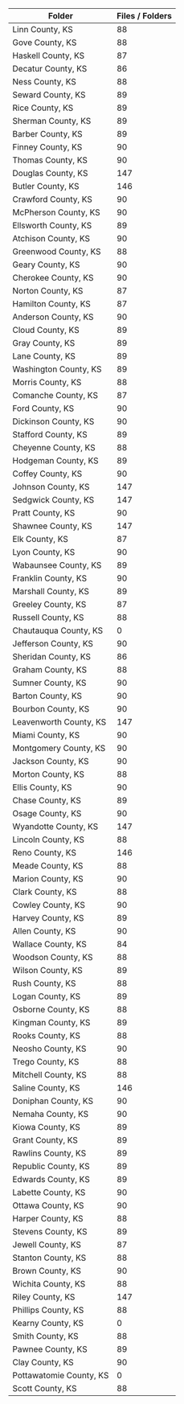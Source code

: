 | Folder                  |   Files / Folders |
|-------------------------|-------------------|
| Linn County, KS         |                88 |
| Gove County, KS         |                88 |
| Haskell County, KS      |                87 |
| Decatur County, KS      |                86 |
| Ness County, KS         |                88 |
| Seward County, KS       |                89 |
| Rice County, KS         |                89 |
| Sherman County, KS      |                89 |
| Barber County, KS       |                89 |
| Finney County, KS       |                90 |
| Thomas County, KS       |                90 |
| Douglas County, KS      |               147 |
| Butler County, KS       |               146 |
| Crawford County, KS     |                90 |
| McPherson County, KS    |                90 |
| Ellsworth County, KS    |                89 |
| Atchison County, KS     |                90 |
| Greenwood County, KS    |                88 |
| Geary County, KS        |                90 |
| Cherokee County, KS     |                90 |
| Norton County, KS       |                87 |
| Hamilton County, KS     |                87 |
| Anderson County, KS     |                90 |
| Cloud County, KS        |                89 |
| Gray County, KS         |                89 |
| Lane County, KS         |                89 |
| Washington County, KS   |                89 |
| Morris County, KS       |                88 |
| Comanche County, KS     |                87 |
| Ford County, KS         |                90 |
| Dickinson County, KS    |                90 |
| Stafford County, KS     |                89 |
| Cheyenne County, KS     |                88 |
| Hodgeman County, KS     |                89 |
| Coffey County, KS       |                90 |
| Johnson County, KS      |               147 |
| Sedgwick County, KS     |               147 |
| Pratt County, KS        |                90 |
| Shawnee County, KS      |               147 |
| Elk County, KS          |                87 |
| Lyon County, KS         |                90 |
| Wabaunsee County, KS    |                89 |
| Franklin County, KS     |                90 |
| Marshall County, KS     |                89 |
| Greeley County, KS      |                87 |
| Russell County, KS      |                88 |
| Chautauqua County, KS   |                 0 |
| Jefferson County, KS    |                90 |
| Sheridan County, KS     |                86 |
| Graham County, KS       |                88 |
| Sumner County, KS       |                90 |
| Barton County, KS       |                90 |
| Bourbon County, KS      |                90 |
| Leavenworth County, KS  |               147 |
| Miami County, KS        |                90 |
| Montgomery County, KS   |                90 |
| Jackson County, KS      |                90 |
| Morton County, KS       |                88 |
| Ellis County, KS        |                90 |
| Chase County, KS        |                89 |
| Osage County, KS        |                90 |
| Wyandotte County, KS    |               147 |
| Lincoln County, KS      |                88 |
| Reno County, KS         |               146 |
| Meade County, KS        |                88 |
| Marion County, KS       |                90 |
| Clark County, KS        |                88 |
| Cowley County, KS       |                90 |
| Harvey County, KS       |                89 |
| Allen County, KS        |                90 |
| Wallace County, KS      |                84 |
| Woodson County, KS      |                88 |
| Wilson County, KS       |                89 |
| Rush County, KS         |                88 |
| Logan County, KS        |                89 |
| Osborne County, KS      |                88 |
| Kingman County, KS      |                89 |
| Rooks County, KS        |                88 |
| Neosho County, KS       |                90 |
| Trego County, KS        |                88 |
| Mitchell County, KS     |                88 |
| Saline County, KS       |               146 |
| Doniphan County, KS     |                90 |
| Nemaha County, KS       |                90 |
| Kiowa County, KS        |                89 |
| Grant County, KS        |                89 |
| Rawlins County, KS      |                89 |
| Republic County, KS     |                89 |
| Edwards County, KS      |                89 |
| Labette County, KS      |                90 |
| Ottawa County, KS       |                90 |
| Harper County, KS       |                88 |
| Stevens County, KS      |                89 |
| Jewell County, KS       |                87 |
| Stanton County, KS      |                88 |
| Brown County, KS        |                90 |
| Wichita County, KS      |                88 |
| Riley County, KS        |               147 |
| Phillips County, KS     |                88 |
| Kearny County, KS       |                 0 |
| Smith County, KS        |                88 |
| Pawnee County, KS       |                89 |
| Clay County, KS         |                90 |
| Pottawatomie County, KS |                 0 |
| Scott County, KS        |                88 |